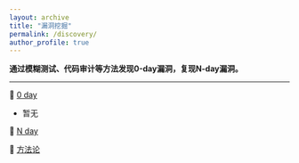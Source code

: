 ```yaml
---
layout: archive
title: "漏洞挖掘"
permalink: /discovery/
author_profile: true
---
```


**通过模糊测试、代码审计等方法发现0-day漏洞，复现N-day漏洞。**

---

🦄 [0 day](./0day/)
- 暂无

🐴 [N day](./nday)

🐣 [方法论](./theory)



